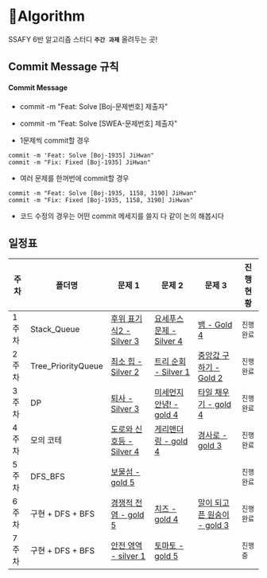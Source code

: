 # 🌱Algorithm
SSAFY 6반 알고리즘 스터디 **`주간 과제`** 올려두는 곳!

## Commit Message 규칙

#### Commit Message

- commit -m "Feat: Solve [Boj-문제번호] 제출자"

- commit -m "Feat: Solve [SWEA-문제번호] 제출자"

- 1문제씩 commit할 경우

```
commit -m 'Feat: Solve [Boj-1935] JiHwan"
commit -m "Fix: Fixed [Boj-1935] JiHwan"

```

- 여러 문제를 한꺼번에 commit할 경우

```
commit -m "Feat: Solve [Boj-1935, 1158, 3190] JiHwan"
commit -m "Fix: Fixed [Boj-1935, 1158, 3190] JiHwan"
```

- 코드 수정의 경우는 어떤 commit 메세지를 쓸지 다 같이 논의 해봅시다

## 일정표

| **주차** | **폴더명**          | **문제 1**                                                   | **문제 2**                                                   | **문제 3**                                                   | **진행 현황** |
| -------- | ------------------- | ------------------------------------------------------------ | ------------------------------------------------------------ | ------------------------------------------------------------ | ------------- |
| 1주차    | Stack_Queue   | [후위 표기식2 - Silver 3](https://www.acmicpc.net/problem/1935) | [요세푸스 문제 - Silver 4](https://www.acmicpc.net/problem/1158) | [뱀 - Gold 4](https://www.acmicpc.net/problem/3190) | `진행 완료`   |
| 2주차    | Tree_PriorityQueue   | [최소 힙 - Silver 2](https://www.acmicpc.net/problem/1927) | [트리 순회 - Silver 1](https://www.acmicpc.net/problem/1991) | [중앙값 구하기 - Gold 2](https://www.acmicpc.net/problem/2696) | `진행 완료`   |
| 3주차    | DP | [퇴사 - Silver 3](https://www.acmicpc.net/problem/14501) | [미세먼지 안녕! - gold 4](https://www.acmicpc.net/problem/17144) | [타일 채우기 - gold 4](https://www.acmicpc.net/problem/2133) | `진행 완료` |
| 4주차    | 모의 코테 | [도로와 신호등 - Silver 4](https://www.acmicpc.net/problem/2980) | [게리맨더링 - gold 4](https://www.acmicpc.net/problem/17471) | [경사로 - gold 3](https://www.acmicpc.net/problem/14890) | `진행 완료` |
| 5주차    | DFS_BFS | [보물섬 - gold 5](https://www.acmicpc.net/problem/2589) | | | `진행 완료` |
| 6주차    | 구현 + DFS + BFS | [경쟁적 전염 - gold 5](https://www.acmicpc.net/problem/18405) | [치즈 - gold 4](https://www.acmicpc.net/problem/2636) | [말이 되고픈 원숭이 - gold 3](https://www.acmicpc.net/problem/1600) | `진행 완료` |
| 7주차    | 구현 + DFS + BFS | [안전 영역 - silver 1](https://www.acmicpc.net/problem/2468) | [토마토 - gold 5](https://www.acmicpc.net/problem/7569) || `진행 중` |
